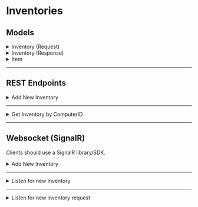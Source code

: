 # Inventories

## Models

<details>
<summary>Inventory (Request)</summary>

```csharp
class Inventory
{
    int computerId;
    List<Item> items;
}
```

</details>

<details>
<summary>Inventory (Response)</summary>

```csharp
class Inventory
{
    int computerId;
    List<Item> items;
    long createdOn; //Unix time in seconds
}
```

</details>

<details>
<summary>Item</summary>

```csharp
class Item
{
    string name;
    int size;
    int stackSize;
    int slot; //1-16 (not 0-15)
}
```

</details>

---

## REST Endpoints

<details>
<summary>Add New Inventory</summary>

Add a new inventory

| Name | Value |
| --- | --- |
| URL | `api.mcsynergy.nl/tracker/inventory/new` |
| Method | `POST` |
| Body | ` Inventory(Request) as JSON `
| Headers | `Authorization` |
| Required Claim | `Service` |
| Success Response | Code: 200|
| Error Response | Code: 400 <br> Content: `JSON is Invalid` |
| Error Response | Code: 401 <br> Content: `Not Authorized` |


</details>

---

<details>
<summary>Get Inventory by ComputerID</summary>

Get the last known inventory, it also sends a request to the turtle for an inventory update so listen to the websocket for an updated inventory.

| Name | Value |
| --- | --- |
| URL | `api.mcsynergy.nl/tracker/inventory/get/by-id` |
| Method | `GET` |
| URL Params | `computerId: int` |
| Headers | `Authorization` |
| Required Claim | `Guest` |
| Success Response | Code: 200 <br> Content: `Inventory(Response) as JSON` |
| Error Response | Code: 401 <br> Content: `Not Authorized` |
| Error Response | Code: 404 <br> Content: `Inventory of Computer by ID: [id] not found` |

</details>

---

## Websocket (SignalR)
Clients should use a SignalR library/SDK.

<details>
<summary>Add New Inventory</summary>

Add a new inventory over websocket

| Name | Value |
| --- | --- |
| URL | `api.mcsynergy.nl/tracker/ws/server` |
| Headers | `Authorization` |
| Required Claim | `Service` |
| Target | `NewInventory` |
| Arguments | `Inventory(Request) as JSON` |
| Success Response | Code: 200 <br> Content: `Ok` |
| Error Response | Code: 400 <br> Content: `Invalid Model` |
| Error Response | Code: 401 <br> Content: `Not Authorized` |


</details>

---

<details>
<summary>Listen for new Inventory</summary>

Receive a new inventory when it has been sent

| Name | Value |
| --- | --- |
| URL | `api.mcsynergy.nl/tracker/ws/client` |
| Headers | `Authorization` |
| Required Claim | `Guest` |
| Method | `NewInventory` |
| Success Response | Code: 200 <br> Method: `NewInventory` <br> Content: `Inventory(Response) as JSON` |

</details>


---

<details>
<summary>Listen for new inventory request</summary>

Receive new inventory requests

| Name | Value |
| --- | --- |
| URL | `api.mcsynergy.nl/tracker/ws/server` |
| Headers | `Authorization` |
| Required Claim | `Service` |
| Method | `RequestInventory` |
| Success Response | Code: 200 <br> Method: `RequestInventory` <br> Content: `ComputerID as Int` |

</details>
